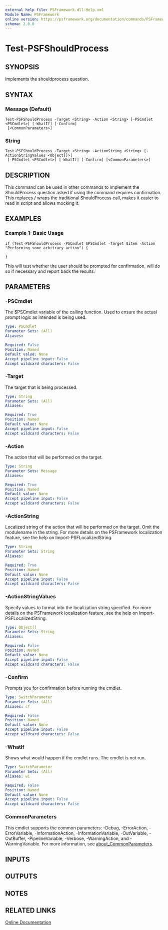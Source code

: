 ```yaml
---
external help file: PSFramework.dll-Help.xml
Module Name: PSFramework
online version: https://psframework.org/documentation/commands/PSFramework/Test-PSFShouldProcess.html
schema: 2.0.0
---
```


# Test-PSFShouldProcess

## SYNOPSIS
Implements the shouldprocess question.

## SYNTAX

### Message (Default)
```
Test-PSFShouldProcess -Target <String> -Action <String> [-PSCmdlet <PSCmdlet>] [-WhatIf] [-Confirm]
 [<CommonParameters>]
```

### String
```
Test-PSFShouldProcess -Target <String> -ActionString <String> [-ActionStringValues <Object[]>]
 [-PSCmdlet <PSCmdlet>] [-WhatIf] [-Confirm] [<CommonParameters>]
```

## DESCRIPTION
This command can be used in other commands to implement the ShouldProcess question asked if using the command requires confirmation.
This replaces / wraps the traditional ShouldProcess call, makes it easier to read in script and allows mocking it.

## EXAMPLES

### Example 1: Basic Usage
```
if (Test-PSFShouldProcess -PSCmdlet $PSCmdlet -Target $item -Action "Performing some arbitrary action") {

}
```

This will test whether the user should be prompted for confirmation, will do so if necessary and report back the results.

## PARAMETERS

### -PSCmdlet
The $PSCmdlet variable of the calling function.
Used to ensure the actual prompt logic as intended is being used.

```yaml
Type: PSCmdlet
Parameter Sets: (All)
Aliases:

Required: False
Position: Named
Default value: None
Accept pipeline input: False
Accept wildcard characters: False
```

### -Target
The target that is being processed.

```yaml
Type: String
Parameter Sets: (All)
Aliases:

Required: True
Position: Named
Default value: None
Accept pipeline input: False
Accept wildcard characters: False
```

### -Action
The action that will be performed on the target.

```yaml
Type: String
Parameter Sets: Message
Aliases:

Required: True
Position: Named
Default value: None
Accept pipeline input: False
Accept wildcard characters: False
```

### -ActionString
Localized string of the action that will be performed on the target.
Omit the modulename in the string.
For more details on the PSFramework localization feature, see the help on Import-PSFLocalizedString.

```yaml
Type: String
Parameter Sets: String
Aliases:

Required: True
Position: Named
Default value: None
Accept pipeline input: False
Accept wildcard characters: False
```

### -ActionStringValues
Specify values to format into the localization string specified.
For more details on the PSFramework localization feature, see the help on Import-PSFLocalizedString.

```yaml
Type: Object[]
Parameter Sets: String
Aliases:

Required: False
Position: Named
Default value: None
Accept pipeline input: False
Accept wildcard characters: False
```

### -Confirm
Prompts you for confirmation before running the cmdlet.

```yaml
Type: SwitchParameter
Parameter Sets: (All)
Aliases: cf

Required: False
Position: Named
Default value: None
Accept pipeline input: False
Accept wildcard characters: False
```

### -WhatIf
Shows what would happen if the cmdlet runs.
The cmdlet is not run.

```yaml
Type: SwitchParameter
Parameter Sets: (All)
Aliases: wi

Required: False
Position: Named
Default value: None
Accept pipeline input: False
Accept wildcard characters: False
```

### CommonParameters
This cmdlet supports the common parameters: -Debug, -ErrorAction, -ErrorVariable, -InformationAction, -InformationVariable, -OutVariable, -OutBuffer, -PipelineVariable, -Verbose, -WarningAction, and -WarningVariable. For more information, see [about_CommonParameters](http://go.microsoft.com/fwlink/?LinkID=113216).

## INPUTS

## OUTPUTS

## NOTES

## RELATED LINKS

[Online Documentation](https://psframework.org/documentation/commands/PSFramework/Test-PSFShouldProcess.html)

